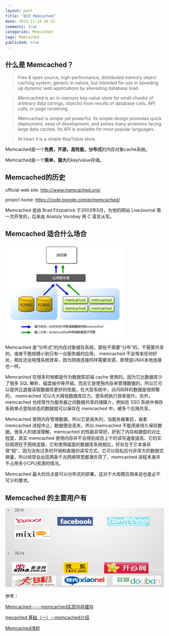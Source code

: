 ```yaml
---
layout: post
title: "初识 Memcached"
date: 2013-11-24 16:13
comments: true
categories: Memcached
tags: Memcached
published: true
---
```


## 什么是 Memcached？
>Free & open source, high-performance, distributed memory object caching system, generic in nature, but intended for use in speeding up dynamic web applications by alleviating database load.

>Memcached is an in-memory key-value store for small chunks of arbitrary data (strings, objects) from results of database calls, API calls, or page rendering.

>Memcached is simple yet powerful. Its simple design promotes quick deployment, ease of development, and solves many problems facing large data caches. Its API is available for most popular languages.

>At heart it is a simple Key/Value store.

Memcached是一个**免费，开源，高性能，分布式**的内存对象cache系统。  

Memcached是一个**简单，强大**的key/value存储。

<!-- more -->

## Memcached的历史

official web site: <http://www.memcached.org/>

project home: <https://code.google.com/p/memcached/>

Memcached 是由 Brad Fitzpatrick 于2003年5月，为他的网站 LiveJournal 第一次开发的，后来由 Anatoly Vorobey 用 C 语言从写。

## Memcached 适合什么场合

![memcached general use case](../images/memcached_general_use_case.png)

Memcached 是“分布式”的内存对象缓存系统，那些不需要“分布”的，不需要共享的，或者干脆规模小到只有一台服务器的应用， memcached 不会带来任何好处，相反还会拖慢系统效率，因为网络连接同样需要资源，即使是UNIX本地连接也一样。

Memcached 在很多时候都是作为数据库前端 cache 使用的。因为它比数据库少了很多 SQL 解析、磁盘操作等开销，而且它是使用内存来管理数据的，所以它可以提供比直接读取数据库更好的性能，在大型系统中，访问同样的数据是很频繁的， memcached 可以大大降低数据库压力，使系统执行效率提升。另外，memcached 也经常作为服务器之间数据共享的储媒介，例如在 SSO 系统中保存系统单点登陆状态的数据就可以保存在 memcached 中，被多个应用共享。

Memcached 使用内存管理数据，所以它是易失的，当服务器重启，或者 memcached 进程中止，数据便会丢失，所以 memcached 不能用来持久保存数据。很多人的错误理解，memcached 的性能非常好，好到了内存和硬盘的对比程度，其实 memcached 使用内存并不会得到成百上千的读写速度提高，它的实际瓶颈在于网络连接，它和使用磁盘的数据库系统相比，好处在于它本身非常“轻”，因为没有过多的开销和直接的读写方式，它可以轻松应付非常大的数据交换量，所以经常会出现两条千兆网络带宽都满负荷了，memcached 进程本身并不占用多少CPU资源的情况。

Memcached 最大的优点是可以分布式的部署，这对于大规模应用来说也是必不可少的要求。

## Memcached 的主要用户有

![memcached typical users](../images/memcached_typical_users.png)

参考：

[Memcached-----memcached实现内存缓存](http://haoshenqi.blogchina.com/1538799.html)

[mecached 基础（一）--memcached介绍](http://blog.csdn.net/ldwtill/article/details/8167813)

[Memcached浅析](http://wenku.baidu.com/link?url=TuT7znQSC6wyQ-sVmuq7iWGXYSm9h7cOJ_XXqV9L164GhqC83Vf60OH1Bf_mwmekeuZrE0cP2sgnWXrJjc3kmz4OmlEQWHtnfZJaXtRH8LK)

